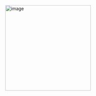 <img width="269" alt="image" src="https://user-images.githubusercontent.com/107542637/236697293-560b72c6-bf0e-43ea-8bb2-76ec815e9f6c.png">
